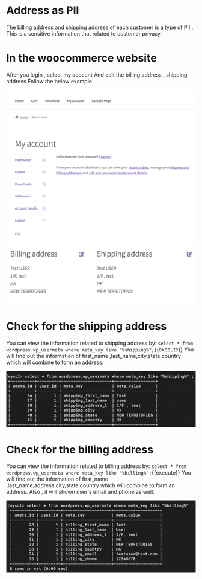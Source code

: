 # Address as PII
The billing address and shipping address of each customer is a type of PII . This is a sensitive information that related to customer privacy.



# In the woocommerce website
After you login , select my acocunt
And edit the billing address , shipping address
Follow the below example

![account](./assets/account.png)
![address_example](./assets/address_example.png)
# Check for the shipping address
You can view the information related to shipping address by:
 `select * from wordpress.wp_usermeta where meta_key like "%shipping%";`{{execute}}
 You will find out the information of first_name ,last_name,city,state,country
 which will combine to form an address.

![shipping_query](./assets/shipping_query.png)

# Check for the billing address
 You can view the information related to billing address by:
 `select * from wordpress.wp_usermeta where meta_key like "%billing%";`{{execute}}
 You will find out the information of first_name ,last_name,address,city,state,country
 which will combine to form an address.
Also , it will shown user's email and phone as well.

![billing_query](./assets/billing_query.png)













